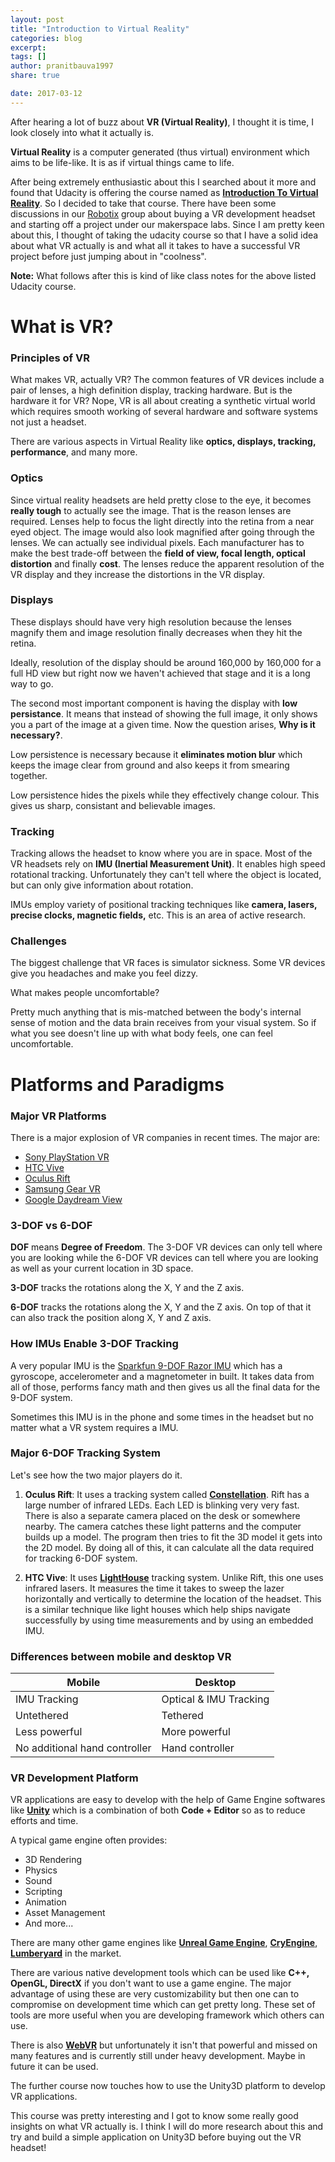 ```yaml
---
layout: post
title: "Introduction to Virtual Reality"
categories: blog
excerpt:
tags: []
author: pranitbauva1997
share: true

date: 2017-03-12
---
```


After hearing a lot of buzz about **VR (Virtual Reality)**, I thought it
is time, I look closely into what it actually is.

**Virtual Reality** is a computer generated (thus virtual) environment
which aims to be life-like. It is as if virtual things came to life.

After being extremely enthusiastic about this I searched about it more
and found that Udacity is offering the course named as [**Introduction
To Virtual Reality**](https://www.udacity.com/course/introduction-to-virtual-reality--ud1012).
So I decided to take that course. There have been some discussions in
our [Robotix](https://www.robotix.in/) group about buying a VR development
headset and starting off a project under our makerspace labs. Since I am
pretty keen about this, I thought of taking the udacity course so that
I have a solid idea about what VR actually is and what all it takes to
have a successful VR project before just jumping about in "coolness".

**Note:** What follows after this is kind of like class notes for the above
listed Udacity course.

# What is VR?

### Principles of VR

What makes VR, actually VR? The common features of VR devices include
a pair of lenses, a high definition display, tracking hardware. But is
the hardware it for VR? Nope, VR is all about creating a synthetic virtual
world which requires smooth working of several hardware and software
systems not just a headset.

There are various aspects in Virtual Reality
like **optics, displays, tracking, performance**, and many more.

### Optics

Since virtual reality headsets are held pretty close to the eye, it
becomes **really tough** to actually see the image. That is the reason
lenses are required. Lenses help to focus the light directly into the
retina from a near eyed object. The image would also look magnified after
going through the lenses. We can actually see individual pixels. Each
manufacturer has to make the best trade-off between the **field of view,
focal length, optical distortion** and finally **cost**. The lenses reduce the
apparent resolution of the VR display and they increase the distortions
in the VR display.

### Displays

These displays should have very high resolution because the lenses magnify
them and image resolution finally decreases when they hit the retina.

Ideally, resolution of the display should be around 160,000 by 160,000
for a full HD view but right now we haven't achieved that stage and it
is a long way to go.

The second most important component is having the display with **low
persistance**. It means that instead of showing the full image, it only
shows you a part of the image at a given time. Now the question arises,
**Why is it necessary?**.

Low persistence is necessary because it **eliminates motion blur** which
keeps the image clear from ground and also keeps it from smearing together.

Low persistence hides the pixels while they effectively change colour. This
gives us sharp, consistant and believable images.

### Tracking

Tracking allows the headset to know where you are in space. Most of the
VR headsets rely on **IMU (Inertial Measurement Unit)**. It enables high
speed rotational tracking. Unfortunately they can't tell where the object
is located, but can only give information about rotation.

IMUs employ variety of positional tracking techniques like **camera, lasers,
precise clocks, magnetic fields,** etc. This is an area of active research.

### Challenges

The biggest challenge that VR faces is simulator sickness. Some VR devices
give you headaches and make you feel dizzy.

What makes people uncomfortable?

Pretty much anything that is mis-matched between the body's internal sense
of motion and the data brain receives from your visual system. So if what
you see doesn't line up with what body feels, one can feel uncomfortable.

# Platforms and Paradigms

### Major VR Platforms

There is a major explosion of VR companies in recent times. The major are:

 * [Sony PlayStation VR](https://www.playstation.com/en-in/explore/playstation-vr/)
 * [HTC Vive](https://www.vive.com/us/)
 * [Oculus Rift](https://www.oculus.com/rift/)
 * [Samsung Gear VR](http://www.samsung.com/global/galaxy/gear-vr/)
 * [Google Daydream View](https://vr.google.com/daydream/)

### 3-DOF vs 6-DOF

**DOF** means **Degree of Freedom**. The 3-DOF VR devices can only tell where
you are looking while the 6-DOF VR devices can tell where you are looking
as well as your current location in 3D space.

**3-DOF** tracks the rotations along the X, Y and the Z axis.

**6-DOF** tracks the rotations along the X, Y and the Z axis. On top of that
it can also track the position along X, Y and Z axis.

### How IMUs Enable 3-DOF Tracking

A very popular IMU is the [Sparkfun 9-DOF Razor IMU](https://www.sparkfun.com/products/10736)
which has a gyroscope, accelerometer and a magnetometer in built. It takes
data from all of those, performs fancy math and then gives us all the
final data for the 9-DOF system.

Sometimes this IMU is in the phone and some times in the headset but no
matter what a VR system requires a IMU.

### Major 6-DOF Tracking System

Let's see how the two major players do it.

 1. **Oculus Rift**: It uses a tracking system called
 [**Constellation**](https://xinreality.com/wiki/Constellation). Rift has a
 large number of infrared LEDs. Each LED is blinking very very fast. There
 is also a separate camera placed on the desk or somewhere nearby. The
 camera catches these light patterns and the computer builds up a model.
 The program then tries to fit the 3D model it gets into the 2D model.
 By doing all of this, it can calculate all the data required for tracking
 6-DOF system.

 2. **HTC Vive**: It uses
 [**LightHouse**](http://doc-ok.org/?p=1478)
 tracking system. Unlike Rift, this one uses infrared lasers. It measures
 the time it takes to sweep the lazer horizontally and vertically to
 determine the location of the headset. This is a similar technique like
 light houses which help ships navigate successfully by using time
 measurements and by using an embedded IMU.

### Differences between mobile and desktop VR

| Mobile                          | Desktop                  |
| ------------------------------- | ------------------------ |
| IMU Tracking                    | Optical & IMU Tracking   |
| Untethered                      | Tethered                 |
| Less powerful                   | More powerful            |
| No additional hand controller   | Hand controller          |

### VR Development Platform

VR applications are easy to develop with the help of Game Engine softwares
like [**Unity**](https://unity3d.com/) which is a combination of both **Code +
Editor** so as to reduce efforts and time.

A typical game engine often provides:
 * 3D Rendering
 * Physics
 * Sound
 * Scripting
 * Animation
 * Asset Management
 * And more...

There are many other game engines like
[**Unreal Game Engine**](https://www.unrealengine.com/what-is-unreal-engine-4),
[**CryEngine**](https://www.cryengine.com/),
[**Lumberyard**](https://aws.amazon.com/lumberyard/) in the market.

There are various native development tools which can be used like **C++,
OpenGL, DirectX** if you don't want to use a game engine. The major
advantage of using these are very customizability but then one can to
compromise on development time which can get pretty long. These set of
tools are more useful when you are developing framework which others can
use.

There is also [**WebVR**](https://webvr.info/) but unfortunately it isn't
that powerful and missed on many features and is currently still under
heavy development. Maybe in future it can be used.

The further course now touches how to use the Unity3D platform to develop
VR applications.

This course was pretty interesting and I got to know some really good
insights on what VR actually is. I think I will do more research about this
and try and build a simple application on Unity3D before buying out the
VR headset!
